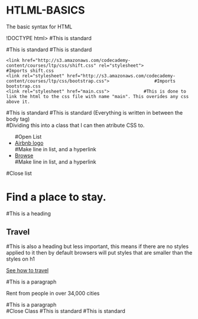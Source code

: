 # HTLML-BASICS
The basic syntax for HTML

!DOCTYPE html>                                          #This is standard
<html>                                                  #This is standard
  <head>                                                #This is standard

    <link href="http://s3.amazonaws.com/codecademy-content/courses/ltp/css/shift.css" rel="stylesheet"> 				#Imports shift.css
    <link rel="stylesheet" href="http://s3.amazonaws.com/codecademy-content/courses/ltp/css/bootstrap.css"> 				#Imports bootstrap.css
    <link rel="stylesheet" href="main.css">             #This is done to link the html to the css file with name "main". This overides any css above it.
  
  </head>                                               #This is standard
  
  <body>                                                #This is standard (Everything is written in between the body tag)
    <div class="nav">                                   #Dividing this into a class that I can then atribute CSS to.
      <ul>                                              #Open List
        <li><a href="#">Airbnb logo</a></li>            #Make line in list, and a hyperlink
        <li><a href="#">Browse</a></li>                 #Make line in list, and a hyperlink
      </ul>                                             #Close list
      <h1>Find a place to stay.</h1>                    #This is a heading
      <h2>Travel</h2>					#This is also a heading but less important, this means if there are no styles applied to it then by default browsers will put styles that are smaller than the styles on h1
      <p><a href="#">See how to travel</a></p>		#This is a paragraph
      <p>Rent from people in over 34,000 cities</p>	#This is a paragraph
    </div>                                              #Close Class
  </body>                                               #This is standard
</html>                                                 #This is standard

